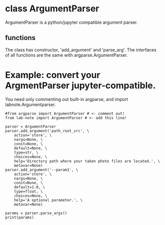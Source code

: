 # class ArgumentParser

ArgumentParser is a python/jupyter compatible argument parser.

## functions
The class has constructor, 'add_argument' and 'parse_arg'.
The interfaces of all functions are the same with argparse.ArgumentParser.

# Example: convert your ArgmentParser jupyter-compatible.

You need only commenting out built-in argparse, and import labnote.Argumentparser.

    #from argparse import ArgumentParser # <- comment out!
    from lab-note import ArgumentParser # <- add this line!

    parser = ArgumentParser
    parser.add_argument('path_root_src', \
        action='store', \
        nargs=None, \
        const=None, \
        default=None, \
        type=str, \
        choices=None, \
        help='Directory path where your taken photo files are located.', \
        metavar=None)
    parser.add_argument('--param1', \
        action='store', \
        nargs=None, \
        const=None, \
        default=1.0, \
        type=float, \
        choices=None, \
        help='A optional parameter.', \
        metavar=None)

    params = parser.parse_args()
    print(params)
